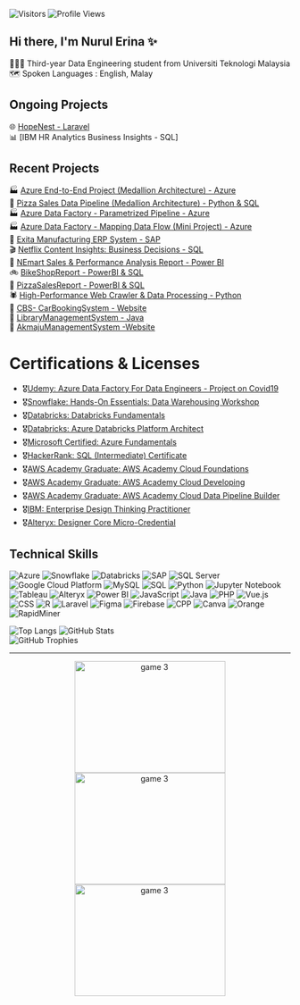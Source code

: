  ![Visitors](https://api.visitorbadge.io/api/visitors?path=https%3A%2F%2Fgithub.com%2Foishylea%2Flearn-github&labelColor=%23d9e3f0&countColor=%23697689&style=flat)
 ![Profile Views](https://komarev.com/ghpvc/?username=nrulerina&color=blue&style=flat)


## Hi there, I'm Nurul Erina ✨  

👩🏻‍🎓 Third-year Data Engineering student from Universiti Teknologi Malaysia<br>
🗺️ Spoken Languages&nbsp;:&nbsp;English,&nbsp;Malay<br>
<!--✍️ Currently Studying&nbsp;&nbsp;&nbsp;: Mandarin🐉 Italian🍕<br>-->

## Ongoing Projects
🌐 [HopeNest - Laravel](https://github.com/nrulerina/RedditClone)<br>
📊 [IBM HR Analytics Business Insights - SQL]<br>

## Recent Projects
🏭 [Azure End-to-End Project (Medallion Architecture) - Azure](https://github.com/nrulerina/End-To-End-ADF)<br>
🧱 [Pizza Sales Data Pipeline (Medallion Architecture) - Python & SQL](https://github.com/nrulerina/PizzaDataPipeline)<br>
🏭 [Azure Data Factory - Parametrized Pipeline - Azure](https://github.com/nrulerina/adf)<br>
🏭 [Azure Data Factory - Mapping Data Flow (Mini Project) - Azure](https://github.com/nrulerina/MappingDataFlow)<br>
🚀 [Exita Manufacturing ERP System - SAP](https://github.com/nrulerina/-ExitaManufacturing)<br>
🎬 [Netflix Content Insights: Business Decisions - SQL](https://github.com/nrulerina/Netflix_Insights)<br>
🛒 [NEmart Sales & Performance Analysis Report - Power BI](https://github.com/nrulerina/NEmart)<br>
🚲 [BikeShopReport - PowerBI & SQL](https://github.com/nrulerina/BikeShopReport)<br>
🍕 [PizzaSalesReport - PowerBI & SQL](https://github.com/nrulerina/PizzaSalesReport)<br>
🕷️ [High-Performance Web Crawler & Data Processing - Python](https://github.com/nrulerina/hpdp-ebay-data-pipeline)<br>
🚗 [CBS- CarBookingSystem - Website](https://github.com/nrulerina/Car-Booking-System)<br>
📖 [LibraryManagementSystem - Java](https://github.com/nrulerina/Library-Management-System)<br>
🏢 [AkmajuManagementSystem -Website](https://github.com/nrulerina/AKmaju-System)<br>

# Certifications & Licenses 
- 🎖️[Udemy: Azure Data Factory For Data Engineers - Project on Covid19](https://drive.google.com/file/d/1-2mbvX9IgrVKjLYbGgZZBKm-Qb8XHPRW/view?usp=sharing)
- 🎖️[Snowflake: Hands-On Essentials: Data Warehousing Workshop](https://achieve.snowflake.com/9bb94c08-83d5-46c8-9963-9c9cb5a12b46#acc.6ZnuElU1)
- 🎖️[Databricks: Databricks Fundamentals](https://credentials.databricks.com/f5d38695-7d66-4627-bd9e-ce24a97d30af#acc.VKYrbk0x)
- 🎖️[Databricks: Azure Databricks Platform Architect](https://credentials.databricks.com/f69ddfd5-4fab-41ee-99e9-f505a63173c5#acc.YP2CXvLU)
- 🎖️[Microsoft Certified: Azure Fundamentals](https://www.credly.com/badges/70483906-fc22-40f3-a955-6b3fcad29109/linked_in_profile)
- 🎖️[HackerRank: SQL (Intermediate) Certificate](https://www.hackerrank.com/certificates/iframe/144b0af6c670)
- 🎖️[AWS Academy Graduate: AWS Academy Cloud Foundations](https://www.credly.com/badges/25489ffe-3983-4f78-b46f-00cfde114a7a/public_url)
- 🎖️[AWS Academy Graduate: AWS Academy Cloud Developing](https://www.credly.com/badges/8ba3d978-b297-4b63-b4cb-fb218da8acb2/public_url)
- 🎖️[AWS Academy Graduate: AWS Academy Cloud Data Pipeline Builder](https://www.credly.com/badges/8e3d92fe-aa39-476f-848b-ebd16832a6d0/public_url)
- 🎖️[IBM: Enterprise Design Thinking Practitioner](https://www.credly.com/badges/4d7c69a8-8100-4de7-9594-8254baf9bb97/public_url)
- 🎖️[Alteryx: Designer Core Micro-Credential](https://drive.google.com/file/d/1-6w6Xb76aEu6zsv7I6cMW9AVWRm_Q-N2/view?usp=sharing)

## Technical Skills
![Azure](https://img.shields.io/badge/-Azure-0078D4?style=flat)
![Snowflake](https://img.shields.io/badge/-Snowflake-29B5E8?logo=snowflake&logoColor=white&style=flat)
![Databricks](https://img.shields.io/badge/-Databricks-E42B2B?logo=databricks&logoColor=white&style=flat)
![SAP](https://img.shields.io/badge/-SAP-0FAAFF?logo=sap&logoColor=white&style=flat)
![SQL Server](https://img.shields.io/badge/-SQL%20Server-CC2927?logo=microsoft-sql-server&logoColor=white&style=flat)
![Google Cloud Platform](https://img.shields.io/badge/-Google%20Cloud%20Platform-4285F4?logo=googlecloud&logoColor=white&style=flat)
![MySQL](https://img.shields.io/badge/-MySQL-4479A1?logo=mysql&logoColor=white&style=flat)
![SQL](https://img.shields.io/badge/-SQL-003B57?logo=sqlite&logoColor=white&style=flat)
![Python](https://img.shields.io/badge/-Python-3776AB?logo=python&logoColor=white&style=flat)
![Jupyter Notebook](https://img.shields.io/badge/-Jupyter-DA5B29?logo=jupyter&logoColor=white&style=flat)
![Tableau](https://img.shields.io/badge/-Tableau-E97627?logo=tableau&logoColor=white&style=flat)
![Alteryx](https://img.shields.io/badge/-Alteryx-0074A8?logo=alteryx&logoColor=white&style=flat)
![Power BI](https://img.shields.io/badge/-Power%20BI-F2C811?logo=microsoft-power-bi&logoColor=black&style=flat)
![JavaScript](https://img.shields.io/badge/-JavaScript-F7DF1E?logo=javascript&logoColor=white&style=flat)
![Java](https://img.shields.io/badge/-Java-007396?logo=java&logoColor=white&style=flat)
![PHP](https://img.shields.io/badge/-PHP-777BB4?logo=php&logoColor=white&style=flat)
![Vue.js](https://img.shields.io/badge/-Vue.js-42B883?logo=vue.js&logoColor=white&style=flat)
![CSS](https://img.shields.io/badge/-CSS3-1572B6?logo=css3&logoColor=white&style=flat)
![R](https://img.shields.io/badge/-R-276DC3?logo=r&logoColor=white&style=flat)
![Laravel](https://img.shields.io/badge/-Laravel-EF3322?logo=laravel&logoColor=white&style=flat)
![Figma](https://img.shields.io/badge/-Figma-F24E1E?logo=figma&logoColor=white&style=flat)
![Firebase](https://img.shields.io/badge/-Firebase-FFCA28?logo=firebase&logoColor=white&style=flat)
![CPP](https://img.shields.io/badge/-C++-00599C?logo=cplusplus&logoColor=white&style=flat)
![Canva](https://img.shields.io/badge/-Canva-00C4CC?logo=canva&logoColor=white&style=flat)
![Orange](https://img.shields.io/badge/-Orange-F58220?logo=orange&logoColor=white&style=flat)
![RapidMiner](https://img.shields.io/badge/-RapidMiner-FF8200?style=flat)



<!--[![My Skills](https://skillicons.dev/icons?i=js,html,css,cpp,java,php,dart,flutter,figma,r,firebase,py,ps)](https://skillicons.dev) -->
![Top Langs](https://github-readme-stats.vercel.app/api/top-langs/?username=nrulerina&layout=compact&langs_count=10&hide=html,CSS&theme=radical)
![GitHub Stats](https://github-readme-stats.vercel.app/api?username=nrulerina&show_icons=true&theme=radical) <br>
![GitHub Trophies](https://github-profile-trophy.vercel.app/?username=nrulerina&theme=radical&no-frame=true&no-bg=true)






<!-- ## Contact

<p>
<a href="https://www.linkedin.com/in/aliatul-izzah/" target="_blank">
  <img src="https://skillicons.dev/icons?i=linkedin" alt="LinkedIn" />
</a>
</p> -->

---
<p align="center">
  <img src="https://media3.giphy.com/media/v1.Y2lkPTc5MGI3NjExc3ZvOXozdnNodGF5N3h2YzE0aTVtNXVnaW81NGxiZnI4MGo0MjhodCZlcD12MV9pbnRlcm5hbF9naWZfYnlfaWQmY3Q9Zw/2IudUHdI075HL02Pkk/giphy.gif" alt="game 3" width="270" height="200">
  <img src="https://media3.giphy.com/media/v1.Y2lkPTc5MGI3NjExZzZmb3I5N3FsNXhjcDd0bGNkbW9nbnc2bnI4M3pxZ28zMzVpamd1byZlcD12MV9pbnRlcm5hbF9naWZfYnlfaWQmY3Q9Zw/rOdtJJS9Xf4TYx2aT8/giphy.gif" alt="game 3" width="270" height="200">
  <img src="https://media4.giphy.com/media/v1.Y2lkPTc5MGI3NjExbmQzb2IxOTVleDkzNWRtZjNqYmF4MDJpeXFwa21vanZ4YnRzZDQ1aCZlcD12MV9pbnRlcm5hbF9naWZfYnlfaWQmY3Q9Zw/6ib6KPmkeAjDTxMxij/giphy.gif" alt="game 3" width="270" height="200">
</p>
